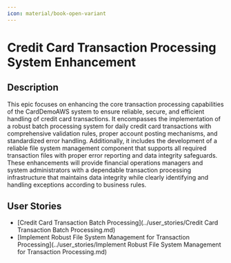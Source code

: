 ```yaml
---
icon: material/book-open-variant
---
```

# Credit Card Transaction Processing System Enhancement

## Description
This epic focuses on enhancing the core transaction processing capabilities of the CardDemoAWS system to ensure reliable, secure, and efficient handling of credit card transactions. It encompasses the implementation of a robust batch processing system for daily credit card transactions with comprehensive validation rules, proper account posting mechanisms, and standardized error handling. Additionally, it includes the development of a reliable file system management component that supports all required transaction files with proper error reporting and data integrity safeguards. These enhancements will provide financial operations managers and system administrators with a dependable transaction processing infrastructure that maintains data integrity while clearly identifying and handling exceptions according to business rules.

## User Stories
- [Credit Card Transaction Batch Processing](../user_stories/Credit Card Transaction Batch Processing.md)
- [Implement Robust File System Management for Transaction Processing](../user_stories/Implement Robust File System Management for Transaction Processing.md)